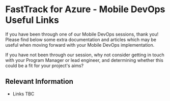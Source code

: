 # FastTrack for Azure - Mobile DevOps Useful Links

If you have been through one of our Mobile DevOps sessions, thank you! Please find below some extra documentation and articles which may be useful when moving forward with your Mobile DevOps implementation.

If you have not been through our session, why not consider getting in touch with your Program Manager or lead engineer, and determining whether this could be a fit for your project's aims?

## Relevant Information

* Links TBC
